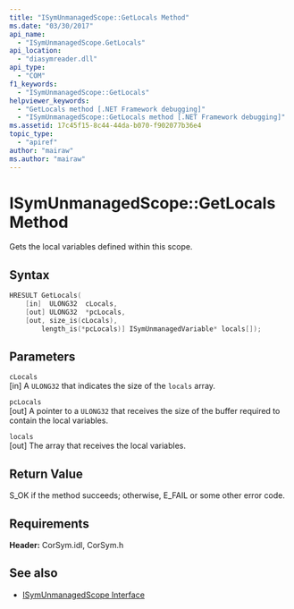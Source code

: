 ```yaml
---
title: "ISymUnmanagedScope::GetLocals Method"
ms.date: "03/30/2017"
api_name: 
  - "ISymUnmanagedScope.GetLocals"
api_location: 
  - "diasymreader.dll"
api_type: 
  - "COM"
f1_keywords: 
  - "ISymUnmanagedScope::GetLocals"
helpviewer_keywords: 
  - "GetLocals method [.NET Framework debugging]"
  - "ISymUnmanagedScope::GetLocals method [.NET Framework debugging]"
ms.assetid: 17c45f15-8c44-44da-b070-f902077b36e4
topic_type: 
  - "apiref"
author: "mairaw"
ms.author: "mairaw"
---
```

# ISymUnmanagedScope::GetLocals Method
Gets the local variables defined within this scope.  
  
## Syntax  
  
```cpp  
HRESULT GetLocals(  
    [in]  ULONG32  cLocals,  
    [out] ULONG32  *pcLocals,  
    [out, size_is(cLocals),  
        length_is(*pcLocals)] ISymUnmanagedVariable* locals[]);  
```  
  
## Parameters  
 `cLocals`  
 [in] A `ULONG32` that indicates the size of the `locals` array.  
  
 `pcLocals`  
 [out] A pointer to a `ULONG32` that receives the size of the buffer required to contain the local variables.  
  
 `locals`  
 [out] The array that receives the local variables.  
  
## Return Value  
 S_OK if the method succeeds; otherwise, E_FAIL or some other error code.  
  
## Requirements  
 **Header:** CorSym.idl, CorSym.h  
  
## See also

- [ISymUnmanagedScope Interface](../../../../docs/framework/unmanaged-api/diagnostics/isymunmanagedscope-interface.md)

